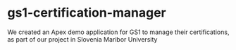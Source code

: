 # gs1-certification-manager
We created an Apex demo application for GS1 to manage their certifications, as part of our project in Slovenia Maribor University
